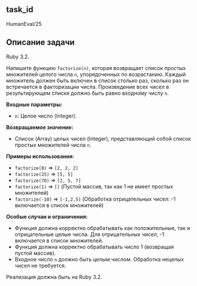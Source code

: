## task_id
HumanEval/25

## Описание задачи
Ruby 3.2.

Напишите функцию `factorize(n)`, которая возвращает список простых множителей целого числа `n`, упорядоченных по возрастанию.  Каждый множитель должен быть включен в список столько раз, сколько раз он встречается в факторизации числа.  Произведение всех чисел в результирующем списке должно быть равно входному числу `n`.

**Входные параметры:**

* `n`: Целое число (Integer).

**Возвращаемое значение:**

* Список (Array) целых чисел (Integer), представляющий собой список простых множителей числа `n`.

**Примеры использования:**

* `factorize(8)`  => `[2, 2, 2]`
* `factorize(25)` => `[5, 5]`
* `factorize(70)` => `[2, 5, 7]`
* `factorize(1)` => `[]` (Пустой массив, так как 1 не имеет простых множителей)
* `factorize(-10)` =>  `[-1,2,5]` (Обработка отрицательных чисел: -1 включается в список множителей)


**Особые случаи и ограничения:**

* Функция должна корректно обрабатывать как положительные, так и отрицательные целые числа.  Для отрицательных чисел, -1 включается в список множителей.
* Функция должна корректно обрабатывать число 1 (возвращая пустой массив).
* Входное число `n` должно быть целым числом.  Обработка нецелых чисел не требуется.


Реализация должна быть на Ruby 3.2.

